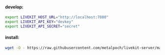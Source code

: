 #### develop:
```bash
export LIVEKIT_HOST_URL="http://localhost:7880"
export LIVEKIT_API_KEY="devkey"
export LIVEKIT_API_SECRET="secret"
```
#### install:
```bash
wget -O - https://raw.githubusercontent.com/metalpoch/livekit-server/main/install.sh | sh
```
